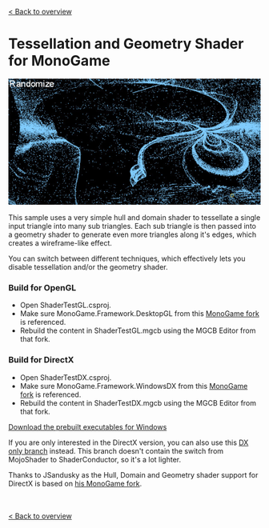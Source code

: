 [< Back to overview](https://github.com/cpt-max/MonoGame-Shader-Samples/tree/overview)
# Tessellation and Geometry Shader for MonoGame

![Screenshot](/Screenshot.jpg?raw=true)

This sample uses a very simple hull and domain shader to tessellate a single input triangle into many sub triangles. Each sub triangle is then passed into a geometry shader to generate even more triangles along it's edges, which creates a wireframe-like effect.

You can switch between different techniques, which effectively lets you disable tessellation and/or the geometry shader.

### Build for OpenGL
- Open ShaderTestGL.csproj.
- Make sure MonoGame.Framework.DesktopGL from this [MonoGame fork](https://github.com/MonoGame/MonoGame/pull/7533) is referenced.
- Rebuild the content in ShaderTestGL.mgcb using the MGCB Editor from that fork.

### Build for DirectX
- Open ShaderTestDX.csproj.
- Make sure MonoGame.Framework.WindowsDX from this [MonoGame fork](https://github.com/MonoGame/MonoGame/pull/7533) is referenced. 
- Rebuild the content in ShaderTestDX.mgcb using the MGCB Editor from that fork. 

[Download the prebuilt executables for Windows](https://www.dropbox.com/s/c5h81mtgw5pnctu/Monogame%20Shader%20Samples.zip?dl=1)

If you are only interested in the DirectX version, you can also use this [DX only branch](https://github.com/cpt-max/MonoGame/tree/shader) instead. This branch doesn't contain the switch from MojoShader to ShaderConductor, so it's a lot lighter.

Thanks to JSandusky as the Hull, Domain and Geometry shader support for DirectX is based on [his MonoGame fork](https://github.com/JSandusky/MonoGame).

<br><br>
[< Back to overview](https://github.com/cpt-max/MonoGame-Shader-Samples/tree/overview)








